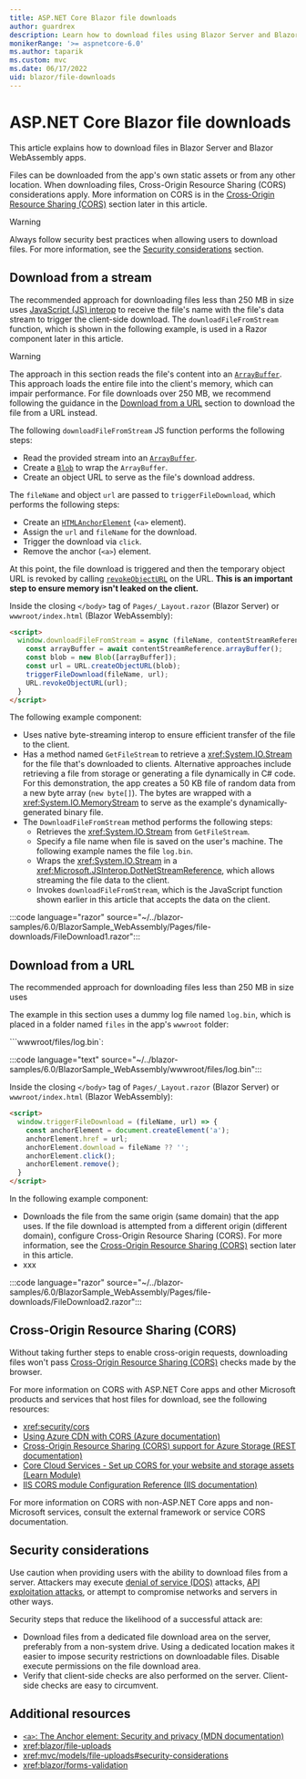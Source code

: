 ```yaml
---
title: ASP.NET Core Blazor file downloads
author: guardrex
description: Learn how to download files using Blazor Server and Blazor WebAssembly.
monikerRange: '>= aspnetcore-6.0'
ms.author: taparik
ms.custom: mvc
ms.date: 06/17/2022
uid: blazor/file-downloads
---
```

# ASP.NET Core Blazor file downloads

This article explains how to download files in Blazor Server and Blazor WebAssembly apps.

Files can be downloaded from the app's own static assets or from any other location. When downloading files, Cross-Origin Resource Sharing (CORS) considerations apply. More information on CORS is in the [Cross-Origin Resource Sharing (CORS)](#cross-origin-resource-sharing-cors) section later in this article.

> [!WARNING]
> Always follow security best practices when allowing users to download files. For more information, see the [Security considerations](#security-considerations) section.

## Download from a stream

The recommended approach for downloading files less than 250 MB in size uses [JavaScript (JS) interop](xref:blazor/js-interop/index) to receive the file's name with the file's data stream to trigger the client-side download. The `downloadFileFromStream` function, which is shown in the following example, is used in a Razor component later in this article.

> [!WARNING]
> The approach in this section reads the file's content into an [`ArrayBuffer`](https://developer.mozilla.org/docs/Web/JavaScript/Reference/Global_Objects/ArrayBuffer). This approach loads the entire file into the client's memory, which can impair performance. For file downloads over 250 MB, we recommend following the guidance in the [Download from a URL](#download-from-a-url) section to download the file from a URL instead.

The following `downloadFileFromStream` JS function performs the following steps:

* Read the provided stream into an [`ArrayBuffer`](https://developer.mozilla.org/docs/Web/JavaScript/Reference/Global_Objects/ArrayBuffer).
* Create a [`Blob`](https://developer.mozilla.org/docs/Web/API/Blob) to wrap the `ArrayBuffer`.
* Create an object URL to serve as the file's download address.

The `fileName` and object `url` are passed to `triggerFileDownload`, which performs the following steps:

* Create an [`HTMLAnchorElement`](https://developer.mozilla.org/docs/Web/API/HTMLAnchorElement) (`<a>` element).
* Assign the `url` and `fileName` for the download.
* Trigger the download via `click`.
* Remove the anchor (`<a>`) element.

At this point, the file download is triggered and then the temporary object URL is revoked by calling [`revokeObjectURL`](https://developer.mozilla.org/docs/Web/API/URL/revokeObjectURL) on the URL. **This is an important step to ensure memory isn't leaked on the client.**

Inside the closing `</body>` tag of `Pages/_Layout.razor` (Blazor Server) or `wwwroot/index.html` (Blazor WebAssembly):

```html
<script>
  window.downloadFileFromStream = async (fileName, contentStreamReference) => {
    const arrayBuffer = await contentStreamReference.arrayBuffer();
    const blob = new Blob([arrayBuffer]);
    const url = URL.createObjectURL(blob);
    triggerFileDownload(fileName, url);
    URL.revokeObjectURL(url);
  }
</script>
```

The following example component:

* Uses native byte-streaming interop to ensure efficient transfer of the file to the client.
* Has a method named `GetFileStream` to retrieve a <xref:System.IO.Stream> for the file that's downloaded to clients. Alternative approaches include retrieving a file from storage or generating a file dynamically in C# code. For this demonstration, the app creates a 50 KB file of random data from a new byte array (`new byte[]`). The bytes are wrapped with a <xref:System.IO.MemoryStream> to serve as the example's dynamically-generated binary file.
* The `DownloadFileFromStream` method performs the following steps:
  * Retrieves the <xref:System.IO.Stream> from `GetFileStream`.
  * Specify a file name when file is saved on the user's machine. The following example names the file `log.bin`.
  * Wraps the <xref:System.IO.Stream> in a <xref:Microsoft.JSInterop.DotNetStreamReference>, which allows streaming the file data to the client.
  * Invokes `downloadFileFromStream`, which is the JavaScript function shown earlier in this article that accepts the data on the client.

:::code language="razor" source="~/../blazor-samples/6.0/BlazorSample_WebAssembly/Pages/file-downloads/FileDownload1.razor":::

## Download from a URL

The recommended approach for downloading files less than 250 MB in size uses

The example in this section uses a dummy log file named `log.bin`, which is placed in a folder named `files` in the app's `wwwroot` folder:

```wwwroot/files/log.bin`:

:::code language="text" source="~/../blazor-samples/6.0/BlazorSample_WebAssembly/wwwroot/files/log.bin":::

Inside the closing `</body>` tag of `Pages/_Layout.razor` (Blazor Server) or `wwwroot/index.html` (Blazor WebAssembly):

```html
<script>
  window.triggerFileDownload = (fileName, url) => {
    const anchorElement = document.createElement('a');
    anchorElement.href = url;
    anchorElement.download = fileName ?? '';
    anchorElement.click();
    anchorElement.remove();
  }
</script>
```

In the following example component:

* Downloads the file from the same origin (same domain) that the app uses. If the file download is attempted from a different origin (different domain), configure Cross-Origin Resource Sharing (CORS). For more information, see the [Cross-Origin Resource Sharing (CORS)](#cross-origin-resource-sharing-cors) section later in this article.
* xxx

:::code language="razor" source="~/../blazor-samples/6.0/BlazorSample_WebAssembly/Pages/file-downloads/FileDownload2.razor":::

## Cross-Origin Resource Sharing (CORS)

Without taking further steps to enable cross-origin requests, downloading files won't pass [Cross-Origin Resource Sharing (CORS)](https://developer.mozilla.org/docs/Web/HTTP/CORS) checks made by the browser.

For more information on CORS with ASP.NET Core apps and other Microsoft products and services that host files for download, see the following resources:

* <xref:security/cors>
* [Using Azure CDN with CORS (Azure documentation)](/azure/cdn/cdn-cors)
* [Cross-Origin Resource Sharing (CORS) support for Azure Storage (REST documentation)](/rest/api/storageservices/cross-origin-resource-sharing--cors--support-for-the-azure-storage-services)
* [Core Cloud Services - Set up CORS for your website and storage assets (Learn Module)](/learn/modules/set-up-cors-website-storage/)
* [IIS CORS module Configuration Reference (IIS documentation)](/iis/extensions/cors-module/cors-module-configuration-reference)

For more information on CORS with non-ASP.NET Core apps and non-Microsoft services, consult the external framework or service CORS documentation.

## Security considerations

Use caution when providing users with the ability to download files from a server. Attackers may execute [denial of service (DOS)](/windows-hardware/drivers/ifs/denial-of-service) attacks, [API exploitation attacks](https://developer.mozilla.org/docs/Web/HTML/Element/a#security_and_privacy), or attempt to compromise networks and servers in other ways.

Security steps that reduce the likelihood of a successful attack are:

* Download files from a dedicated file download area on the server, preferably from a non-system drive. Using a dedicated location makes it easier to impose security restrictions on downloadable files. Disable execute permissions on the file download area.
* Verify that client-side checks are also performed on the server. Client-side checks are easy to circumvent.

## Additional resources

* [`<a>`: The Anchor element: Security and privacy (MDN documentation)](https://developer.mozilla.org/docs/Web/HTML/Element/a#security_and_privacy)
* <xref:blazor/file-uploads>
* <xref:mvc/models/file-uploads#security-considerations>
* <xref:blazor/forms-validation>
